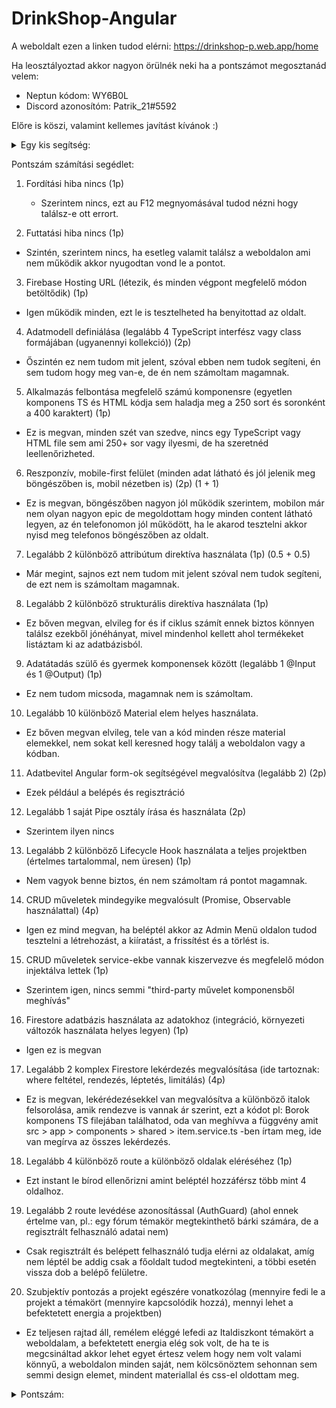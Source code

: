 # DrinkShop-Angular

A weboldalt ezen a linken tudod elérni: https://drinkshop-p.web.app/home

Ha leosztályoztad akkor nagyon örülnék neki ha a pontszámot megosztanád velem:
  - Neptun kódom: WY6B0L
  - Discord azonosítóm: Patrik_21#5592

Előre is köszi, valamint kellemes javítást kívánok :)



<details>
  <summary>Egy kis segítség:</summary>
  
  
  Ami a javításban nem 100% egyértelmű és lehet nem tudnád kifejteni csak a kódból:
    - Amikor CRUD-ot teszteled az Admin Menü oldalon akkor Updatelni úgy tudod a rekordokat hogy az alatta lévő táblázatba kattintasz és az vissza viszi az adatokat a formba, amit majd értelemszerűen ott kell átírnod és újra lefuttatnod.
  
  PS: Ha nem teljesen egyértelmű akkor leírom: A választott témám az Italdiszkont volt.
  
  
</details>

Pontszám számítási segédlet:

1. Fordítási hiba nincs (1p)
    - Szerintem nincs, ezt au F12 megnyomásával tudod nézni hogy találsz-e ott errort.

2. Futtatási hiba nincs (1p)
  - Szintén, szerintem nincs, ha esetleg valamit találsz a weboldalon ami nem működik akkor nyugodtan vond le a pontot.

3. Firebase Hosting URL (létezik, és minden végpont megfelelő módon betöltődik) (1p)
  - Igen működik minden, ezt le is tesztelheted ha benyitottad az oldalt.

4. Adatmodell definiálása (legalább 4 TypeScript interfész vagy class formájában (ugyanennyi kollekció)) (2p)
  - Őszintén ez nem tudom mit jelent, szóval ebben nem tudok segíteni, én sem tudom hogy meg van-e, de én nem számoltam magamnak.

5. Alkalmazás felbontása megfelelő számú komponensre (egyetlen komponens TS és HTML kódja sem haladja meg a 250 sort és soronként a 400 karaktert) (1p)
  - Ez is megvan, minden szét van szedve, nincs egy TypeScript vagy HTML file sem ami 250+ sor vagy ilyesmi, de ha szeretnéd leellenőrizheted.

6. Reszponzív, mobile-first felület (minden adat látható és jól jelenik meg böngészőben is, mobil nézetben is) (2p) (1 + 1)
  - Ez is megvan, böngészőben nagyon jól működik szerintem, mobilon már nem olyan nagyon epic de megoldottam hogy minden content látható legyen, az én telefonomon jól működött, ha le akarod tesztelni akkor nyisd meg telefonos böngészőben az oldalt.

7. Legalább 2 különböző attribútum direktíva használata (1p) (0.5 + 0.5)
  - Már megint, sajnos ezt nem tudom mit jelent szóval nem tudok segíteni, de ezt nem is számoltam magamnak.

8. Legalább 2 különböző strukturális direktíva használata (1p)
  - Ez bőven megvan, elvileg for és if ciklus számít ennek biztos könnyen találsz ezekből jónéhányat, mivel mindenhol kellett ahol termékeket listáztam ki az adatbázisból.

9. Adatátadás szülő és gyermek komponensek között (legalább 1 @Input és 1 @Output) (1p)
  - Ez nem tudom micsoda, magamnak nem is számoltam.

10. Legalább 10 különböző Material elem helyes használata.
  - Ez bőven megvan elvileg, tele van a kód minden része material elemekkel, nem sokat kell keresned hogy találj a weboldalon vagy a kódban.

11. Adatbevitel Angular form-ok segítségével megvalósítva (legalább 2) (2p)
  - Ezek például a belépés és regisztráció

12. Legalább 1 saját Pipe osztály írása és használata (2p)
  - Szerintem ilyen nincs

13. Legalább 2 különböző Lifecycle Hook használata a teljes projektben (értelmes tartalommal, nem üresen) (1p)
  - Nem vagyok benne biztos, én nem számoltam rá pontot magamnak.

14. CRUD műveletek mindegyike megvalósult (Promise, Observable használattal) (4p)
  - Igen ez mind megvan, ha beléptél akkor az Admin Menü oldalon tudod tesztelni a létrehozást, a kiíratást, a frissítést és a törlést is.

15. CRUD műveletek service-ekbe vannak kiszervezve és megfelelő módon injektálva lettek (1p)
  - Szerintem igen, nincs semmi "third-party művelet komponensből meghívás"

16. Firestore adatbázis használata az adatokhoz (integráció, környezeti változók használata helyes legyen) (1p)
  - Igen ez is megvan

17. Legalább 2 komplex Firestore lekérdezés megvalósítása (ide tartoznak: where feltétel, rendezés, léptetés, limitálás) (4p)
  - Ez is megvan, lekérédezésekkel van megvalósítva a különböző italok felsorolása, amik rendezve is vannak ár szerint, ezt a kódot pl: Borok komponens TS filejában találhatod, oda van meghívva a függvény amit src > app > components > shared > item.service.ts -ben írtam meg, ide van megírva az összes lekérdezés.

18. Legalább 4 különböző route a különböző oldalak eléréséhez (1p)
  - Ezt instant le bírod ellenőrizni amint beléptél hozzáférsz több mint 4 oldalhoz.

19. Legalább 2 route levédése azonosítással (AuthGuard) (ahol ennek értelme van, pl.: egy fórum témakör megtekinthető bárki számára, de a regisztrált felhasználó adatai nem)
  - Csak regisztrált és belépett felhasználó tudja elérni az oldalakat, amíg nem léptél be addig csak a főoldalt tudod megtekinteni, a többi esetén vissza dob a belépő felületre.

20. Szubjektív pontozás a projekt egészére vonatkozólag (mennyire fedi le a projekt a témakört (mennyire kapcsolódik hozzá), mennyi lehet a befektetett energia a projektben)
  - Ez teljesen rajtad áll, remélem eléggé lefedi az Italdiszkont témakört a weboldalam, a befektetett energia elég sok volt, de ha te is megcsináltad akkor lehet egyet értesz velem hogy nem volt valami könnyű, a weboldalon minden saját, nem kölcsönöztem sehonnan sem semmi design elemet, mindent materiallal és css-el oldottam meg. 

  <details>
  <summary>Pontszám:</summary>
  
  
  Én magamnak elég szigorúan 26 pontot számoltam úgy hogy az utolsó szubjektív 6 pontból nullát adtam magamnak, nem kell így értékelned csak ha valahol ekörül van az adott pontszámod az utolsó 6 pont nélkül akkor tudd hogy egész pontosan adtad meg. És ha lehetséges akkor mégegyszer kérném hogy írd meg nekem valamelyik platformon az értékelés eredményét, megköszönném valamint lehetséges hogy én is javítottam a tiéd. További szép napot és kellemes nyári szünetet!
  
  
</details>
  
  
  
  
